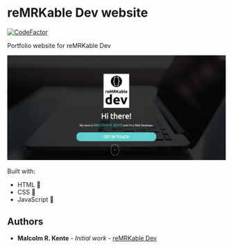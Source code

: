 # reMRKable Dev website

[![CodeFactor](https://www.codefactor.io/repository/github/remrkabledev/mrk-website/badge)](https://www.codefactor.io/repository/github/remrkabledev/mrk-website)

Portfolio website for reMRKable Dev

![remrkable-gif](remrkable.gif)

Built with:

- HTML 📐
- CSS 🎨
- JavaScript 🧮

## Authors

* **Malcolm R. Kente** - *Initial work* - [reMRKable Dev](https://remrkabledev.com/)
